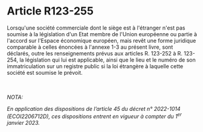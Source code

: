 # Article R123-255

<p>Lorsqu'une société commerciale dont le siège est à l'étranger n'est pas soumise à la législation d'un Etat membre de l'Union européenne ou partie à l'accord sur l'Espace économique européen, mais revêt une forme juridique comparable à celles énoncées à l'annexe 1-3 au présent livre, sont déclarés, outre les renseignements prévus aux articles R. 123-252 à R. 123-254, la législation qui lui est applicable, ainsi que le lieu et le numéro de son immatriculation sur un registre public si la loi étrangère à laquelle cette société est soumise le prévoit.</p><br/><br/><i>NOTA:<p>En application des dispositions de l’article 45 du décret n° 2022-1014 (ECOI2206712D), ces dispositions entrent en vigueur à compter du 1<sup>er</sup> janvier 2023.</p></i>